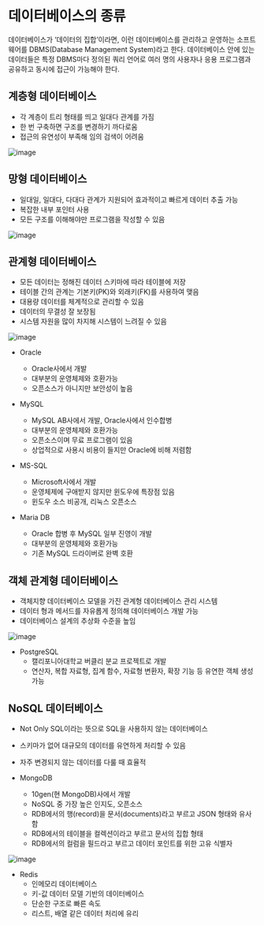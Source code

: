 # 데이터베이스의 종류
데이터베이스가 ‘데이터의 집합’이라면, 이런 데이터베이스를 관리하고 운영하는 소프트웨어를 DBMS(Database Management System)라고 한다. 데이터베이스 안에 있는 데이터들은 특정 DBMS마다 정의된 쿼리 언어로 여러 명의 사용자나 응용 프로그램과 공유하고 동시에 접근이 가능해야 한다.  


## 계층형 데이터베이스
- 각 계층이 트리 형태를 띄고 일대다 관계를 가짐
- 한 번 구축하면 구조를 변경하기 까다로움
- 접근의 유연성이 부족해 임의 검색이 어려움<br>

![image](https://user-images.githubusercontent.com/108858121/208247678-1f97aebc-c44f-4383-8f8c-5dc7d12ba8bc.png)
 

## 망형 데이터베이스
- 일대일, 일대다, 다대다 관계가 지원되어 효과적이고 빠르게 데이터 추출 가능
- 복잡한 내부 포인터 사용
- 모든 구조를 이해해야만 프로그램을 작성할 수 있음<br>

![image](https://user-images.githubusercontent.com/108858121/208247698-9bedad87-6a70-4e74-b1df-4cff60fc58f1.png)


## 관계형 데이터베이스
- 모든 데이터는 정해진 데이터 스키마에 따라 테이블에 저장
- 테이블 간의 관계는 기본키(PK)와 외래키(FK)를 사용하여 맺음
- 대용량 데이터를 체계적으로 관리할 수 있음
- 데이터의 무결성 잘 보장됨
- 시스템 자원을 많이 차지해 시스템이 느려질 수 있음<br>

![image](https://user-images.githubusercontent.com/108858121/208248513-7087bdca-3ccf-4032-a5a1-ec4c508848f8.png)

- Oracle
    - Oracle사에서 개발
    - 대부분의 운영체제와 호환가능
    - 오픈소스가 아니지만 보안성이 높음

- MySQL
    - MySQL AB사에서 개발, Oracle사에서 인수합병
    - 대부분의 운영체제와 호환가능
    - 오픈소스이며 무료 프로그램이 있음
    - 상업적으로 사용시 비용이 들지만 Oracle에 비해 저렴함

- MS-SQL
    - Microsoft사에서 개발
    - 운영체제에 구애받지 않지만 윈도우에 특장점 있음
    - 윈도우 소스 비공개, 리눅스 오픈소스

- Maria DB
    - Oracle 합병 후 MySQL 일부 진영이 개발
    - 대부분의 운영체제와 호환가능
    - 기존 MySQL 드라이버로 완벽 호환

## 객체 관계형 데이터베이스
- 객체지향 데이터베이스 모델을 가진 관계형 데이터베이스 관리 시스템
- 데이터 형과 메서드를 자유롭게 정의해 데이터베이스 개발 가능
- 데이터베이스 설계의 추상화 수준을 높임

![image](https://user-images.githubusercontent.com/108858121/208356792-18bb55a2-60c0-4250-9bad-6d4f5fda6296.png)

- PostgreSQL
    - 캘리포니아대학교 버클리 분교 프로젝트로 개발
    - 연산자, 복합 자료형, 집계 함수, 자료형 변환자, 확장 기능 등 유연한 객체 생성 가능

## NoSQL 데이터베이스
- Not Only SQL이라는 뜻으로 SQL을 사용하지 않는 데이터베이스
- 스키마가 없어 대규모의 데이터를 유연하게 처리할 수 있음
- 자주 변경되지 않는 데이터를 다룰 때 효율적

- MongoDB
    - 10gen(현 MongoDB)사에서 개발
    - NoSQL 중 가장 높은 인지도, 오픈소스
    - RDB에서의 행(record)을 문서(documents)라고 부르고 JSON 형태와 유사함
    - RDB에서의 테이블을 컬렉션이라고 부르고 문서의 집합 형태
    - RDB에서의 컬럼을 필드라고 부르고 데이터 포인트를 위한 고유 식별자

![image](https://user-images.githubusercontent.com/108858121/208336061-a3de2b17-2f10-42f3-a7b2-c85a026deffa.png)

- Redis
    - 인메모리 데이터베이스
    - 키-값 데이터 모델 기반의 데이터베이스
    - 단순한 구조로 빠른 속도
    - 리스트, 배열 같은 데이터 처리에 유리
